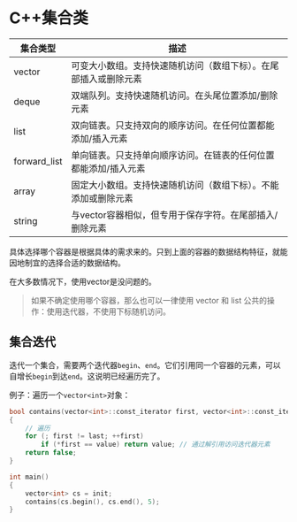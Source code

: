 # C++集合类

 

| 集合类型     | 描述                                                         |
| ------------ | ------------------------------------------------------------ |
| vector       | 可变大小数组。支持快速随机访问（数组下标）。在尾部插入或删除元素 |
| deque        | 双端队列。支持快速随机访问。在头尾位置添加/删除元素          |
| list         | 双向链表。只支持双向的顺序访问。在任何位置都能添加/插入元素  |
| forward_list | 单向链表。只支持单向顺序访问。在链表的任何位置都能添加/插入元素 |
| array        | 固定大小数组。支持快速随机访问（数组下标）。不能添加或删除元素 |
| string       | 与vector容器相似，但专用于保存字符。在尾部插入/删除元素      |

具体选择哪个容器是根据具体的需求来的。只到上面的容器的数据结构特征，就能因地制宜的选择合适的数据结构。

在大多数情况下，使用vector是没问题的。

> 如果不确定使用哪个容器，那么也可以一律使用 vector 和 list 公共的操作：使用迭代器，不使用下标随机访问。

## 集合迭代

迭代一个集合，需要两个迭代器`begin`、`end`。它们引用同一个容器的元素，可以自增长`begin`到达`end`。这说明已经遍历完了。

例子：遍历一个`vector<int>`对象：

```c++
bool contains(vector<int>::const_iterator first, vector<int>::const_iterator last, int value) 
{
    // 遍历
    for (; first != last; ++first)
        if (*first == value) return value; // 通过解引用访问迭代器元素
    return false;
}

int main()
{
    vector<int> cs = init;
    contains(cs.begin(), cs.end(), 5);
}
```

